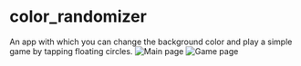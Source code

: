 # color_randomizer

An app with which you can change the background color and play a simple game by tapping floating circles. 
![Main page](https://i.imgur.com/ftJcD0P.png)
![Game page](https://i.imgur.com/ZqcWFLP.png)
